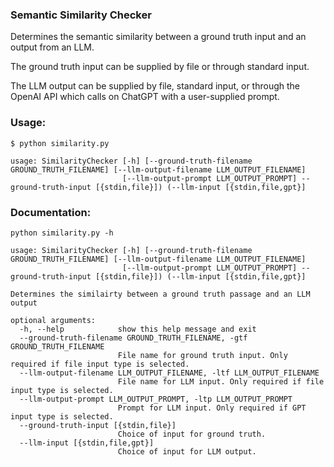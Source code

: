 ### Semantic Similarity Checker

Determines the semantic similarity between a ground truth input and an output from an LLM. 

The ground truth input can be supplied by file or through standard input.

The LLM output can be supplied by file, standard input, or through the OpenAI API which calls on ChatGPT with a user-supplied prompt.

### Usage:

```                        
$ python similarity.py

usage: SimilarityChecker [-h] [--ground-truth-filename GROUND_TRUTH_FILENAME] [--llm-output-filename LLM_OUTPUT_FILENAME]
                         [--llm-output-prompt LLM_OUTPUT_PROMPT] --ground-truth-input [{stdin,file}]) (--llm-input [{stdin,file,gpt}]
```

### Documentation:

```
python similarity.py -h

usage: SimilarityChecker [-h] [--ground-truth-filename GROUND_TRUTH_FILENAME] [--llm-output-filename LLM_OUTPUT_FILENAME]
                         [--llm-output-prompt LLM_OUTPUT_PROMPT] --ground-truth-input [{stdin,file}]) (--llm-input [{stdin,file,gpt}]

Determines the similairty between a ground truth passage and an LLM output

optional arguments:
  -h, --help            show this help message and exit
  --ground-truth-filename GROUND_TRUTH_FILENAME, -gtf GROUND_TRUTH_FILENAME
                        File name for ground truth input. Only required if file input type is selected.
  --llm-output-filename LLM_OUTPUT_FILENAME, -ltf LLM_OUTPUT_FILENAME
                        File name for LLM input. Only required if file input type is selected.
  --llm-output-prompt LLM_OUTPUT_PROMPT, -ltp LLM_OUTPUT_PROMPT
                        Prompt for LLM input. Only required if GPT input type is selected.
  --ground-truth-input [{stdin,file}]
                        Choice of input for ground truth.
  --llm-input [{stdin,file,gpt}]
                        Choice of input for LLM output.
```


